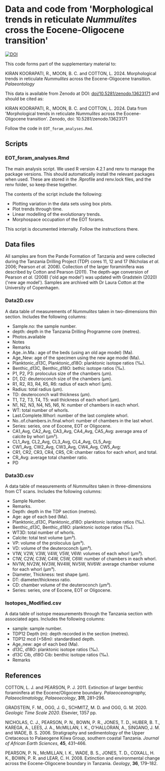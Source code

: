 # Data and code from 'Morphological trends in reticulate _Nummulites_ cross the Eocene-Oligocene transition'

[![DOI](https://zenodo.org/badge/850322011.svg)](https://zenodo.org/doi/10.5281/zenodo.13623171)

This code forms part of the supplementary material to:

KIRAN KOORAPATI, R., MOON, B. C. and COTTON, L. 2024. Morphological trends in reticulate _Nummulites_ across the Eocene-Oligocene transition. _Palaeontology_

This data is available from Zenodo at DOI: [doi/10.5281/zenodo.13623171](https://zenodo.org/doi/10.5281/zenodo.13623171) and should be cited as:


KIRAN KOORAPATI, R., MOON, B. C. and COTTON, L. 2024. Data from 'Morphological trends in reticulate _Nummulites_ across the Eocene-Oligocene transition'. Zenodo, doi: 10.5281/zenodo.13623171


Follow the code in `EOT_foram_analyses.Rmd`.

## Scripts

### EOT_foram_analyses.Rmd

The main analysis script. We used R version 4.2.1 and renv to manage the package versions. This should automatically install the relevant packages when used. These are stored in the .Rprofile and renv.lock files, and the renv folder, so keep these together.

The contents of the script include the following:

* Plotting variation in the data sets using box plots.
* Plot trends through time.
* Linear modelling of the evolutionary trends.
* Morphospace occupation of the EOT forams.

This script is documented internally. Follow the instructions there.

## Data files

All samples are from the Pande Formation of Tanzania and were collected during the Tanzania Drilling Project (TDP) cores 11, 12 and 17 (Nicholas _et al._ 2006; Pearson _et al._ 2008). Collection of the larger foraminifera was described by Cotton and Pearson (2011). The depth-age conversion of Pearson _et al._ (2008) ('old age model') was updated with Gradstein (2020) ('new age model'). Samples are archived with Dr Laura Cotton at the University of Copenhagen.

### Data2D.csv

A data table of measurements of _Nummulites_ taken in two-dimensions thin section. Includes the following columns:

* Sample.no: the sample number.
* depth: depth in the Tanzania Drilling Programme core (metres).
* Photos.available
* Notes
* Remarks
* Age..in.Ma.: age of the beds (using an old age model) (Ma). 
* Age_New: age of the specimen using the new age model (Ma).
* Planktonic_d13C, Planktonic_d18O: planktonic isotope ratios (‰). 
* Benthic_d13C, Benthic_d18O: bethic isotope ratios (‰).
* P1, P2, P3: proloculus size of the chambers (µm).
* D1, D2: deuteroconch size of the chambers (µm).
* R1, R2, R3, R4, R5, R6: radius of each whorl (µm).
* Radius: total radius (µm).
* TD: deuteroconch wall thickness (µm).
* T1, T2, T3, T4, T5: wall thickness of each whorl (µm).
* N1, N2, N3, N4, N5, N6, N: number of chambers in each whorl.
* WT: total number of whorls.
* Last.Complete.Whorl: number of the last complete whorl.
* No..of.chambers.in.final.whorl: number of chambers in the last whorl.
* Series: series, one of Eocene, EOT or Oligocene.
* CA1_Avg, CA2_Avg, CA3_Avg, CA4_Avg, CA5_Avg: average area of calcite by whorl (µm²).
* CL1_Avg, CL2_Avg, CL3_Avg, CL4_Avg, CL5_Avg: 
* CW1_Avg, CW2_Avg, CW3_Avg, CW4_Avg, CW5_Avg:
* CR1, CR2, CR3, CR4, CR5, CR: chamber ratios for each whorl, and total.
* CR_Avg: average total chamber ratio.
* PD

### Data3D.csv

A data table of measurements of _Nummulites_ taken in three-dimensions from CT scans. Includes the following columns:

* Sample Number.
* Remarks.
* Depth: depth in the TDP section (metres).
* Age: age of each bed (Ma).
* Planktonic_d13C, Planktonic_d18O: planktonic isotope ratios (‰).
* Benthic_d13C, Benthic_d18O: planktonic isotope ratios (‰).
* WT3D: total number of whorls.
* Calcite: total test volume (µm³).
* VP: volume of the proloculus (µm³).
* VD: volume of the deuteroconch (µm³).
* V1W, V2W, V3W, V4W, V5W, V6W: volumes of each whorl (µm³).
* C1W, C2W, C3W, C4W, C5W, C6W: number of chambers in each whorl.
* NV1W, NV2W, NV3W, NV4W, NV5W, NV6W: average chamber volume for each whorl (µm³).
* Diameter, Thickness: test shape (µm).
* DT: diameter/thickness ratio.
* CD: chamber volume of the deuteroconch (µm³).
* Series: series, one of Eocene, EOT or Oligocene.


### Isotopes_Modified.csv

A data table of isotope measurements through the Tanzania section with associated ages. Includes the following columns:

* sample: sample number.
* TDP12 Depth (m): depth recorded in the section (metres).
* TDP12 mcd (+58m): standardised depth.
* Age_new: age of each bed (Ma).
* d13C, d18O: planktonic isotope ratios (‰).
* d13C Cib, d18O Cib: benthic isotope ratios (‰).
* Remarks

## References

COTTON, L. J. and PEARSON, P. J. 2011. Extinction of larger benthic foraminifera at the Eocene/Oligocene boundary. _Palaeoceanography, Palaeoclimatology, Palaeoecology_, **311**, 281–296.

GRADSTEIN, F. M., OGG, J. G., SCHMITZ, M. D. and OGG, G. M. 2020. _Geologic Time Scale 2020_. Elsevier, 1357 pp.

NICHOLAS, C. J., PEARSON, P. N., BOWN, P. R., JONES, T. D., HUBER, B. T., KAREGA, A., LEES, J. A., McMILLAN, I. K., O'HALLORAN, A., SINGANO, J. M. and WADE, B. S. 2006. Stratigraphy and sedimentology of the Upper Cretaceous to Palaeogene Kilwa Group, southern coastal Tanzania. _Journal of African Earth Sciences_, **45**, 431–466.

PEARSON, P. N., McMILLAN, I. K., WADE, B. S., JONES, T. D., COXALL, H. K., BOWN, P. R. and LEAR, C. H. 2008. Extinction and environmental change across the Eocene-Oligocene boundary in Tanzania. _Geology_, **36**, 179–182.
